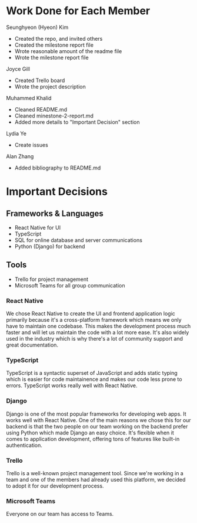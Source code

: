 # Work Done for Each Member

Seunghyeon (Hyeon) Kim
- Created the repo, and invited others
- Created the milestone report file
- Wrote reasonable amount of the readme file
- Wrote the milestone report file

Joyce Gill
- Created Trello board
- Wrote the project description

Muhammed Khalid
- Cleaned README.md
- Cleaned minestone-2-report.md
- Added more details to "Important Decision" section

Lydia Ye
- Create issues

Alan Zhang
- Added bibliography to README.md

# Important Decisions

## Frameworks & Languages
- React Native for UI
- TypeScript
- SQL for online database and server communications
- Python (Django) for backend

## Tools
- Trello for project management
- Microsoft Teams for all group communication

### React Native
We chose React Native to create the UI and frontend application logic primarily because it's a cross-platform framework which means we only have to maintain one codebase. This makes the development process much faster and will let us maintain the code with a lot more ease. It's also widely used in the industry which is why there's a lot of community support and great documentation.

### TypeScript
TypeScript is a syntactic superset of JavaScript and adds static typing which is easier for code maintainence and makes our code less prone to errors. TypeScript works really well with React Native.

### Django
Django is one of the most popular frameworks for developing web apps. It works well with React Native. One of the main reasons we chose this for our backend is that the two people on our team working on the backend prefer using Python which made Django an easy choice. It's flexible when it comes to application development, offering tons of features like built-in authentication.

### Trello
Trello is a well-known project management tool. Since we're working in a team and one of the members had already used this platform, we decided to adopt it for our development process.

### Microsoft Teams
Everyone on our team has access to Teams.
